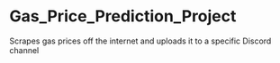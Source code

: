 # Gas_Price_Prediction_Project
Scrapes gas prices off the internet and uploads it to a specific Discord channel
